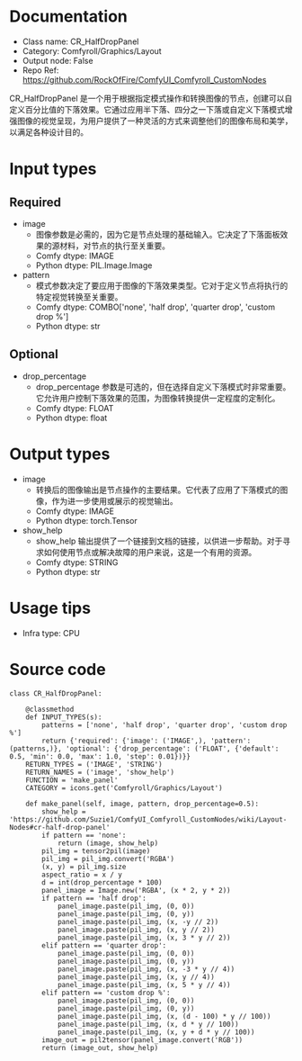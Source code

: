 # Documentation
- Class name: CR_HalfDropPanel
- Category: Comfyroll/Graphics/Layout
- Output node: False
- Repo Ref: https://github.com/RockOfFire/ComfyUI_Comfyroll_CustomNodes

CR_HalfDropPanel 是一个用于根据指定模式操作和转换图像的节点，创建可以自定义百分比值的下落效果。它通过应用半下落、四分之一下落或自定义下落模式增强图像的视觉呈现，为用户提供了一种灵活的方式来调整他们的图像布局和美学，以满足各种设计目的。

# Input types
## Required
- image
    - 图像参数是必需的，因为它是节点处理的基础输入。它决定了下落面板效果的源材料，对节点的执行至关重要。
    - Comfy dtype: IMAGE
    - Python dtype: PIL.Image.Image
- pattern
    - 模式参数决定了要应用于图像的下落效果类型。它对于定义节点将执行的特定视觉转换至关重要。
    - Comfy dtype: COMBO['none', 'half drop', 'quarter drop', 'custom drop %']
    - Python dtype: str
## Optional
- drop_percentage
    - drop_percentage 参数是可选的，但在选择自定义下落模式时非常重要。它允许用户控制下落效果的范围，为图像转换提供一定程度的定制化。
    - Comfy dtype: FLOAT
    - Python dtype: float

# Output types
- image
    - 转换后的图像输出是节点操作的主要结果。它代表了应用了下落模式的图像，作为进一步使用或展示的视觉输出。
    - Comfy dtype: IMAGE
    - Python dtype: torch.Tensor
- show_help
    - show_help 输出提供了一个链接到文档的链接，以供进一步帮助。对于寻求如何使用节点或解决故障的用户来说，这是一个有用的资源。
    - Comfy dtype: STRING
    - Python dtype: str

# Usage tips
- Infra type: CPU

# Source code
```
class CR_HalfDropPanel:

    @classmethod
    def INPUT_TYPES(s):
        patterns = ['none', 'half drop', 'quarter drop', 'custom drop %']
        return {'required': {'image': ('IMAGE',), 'pattern': (patterns,)}, 'optional': {'drop_percentage': ('FLOAT', {'default': 0.5, 'min': 0.0, 'max': 1.0, 'step': 0.01})}}
    RETURN_TYPES = ('IMAGE', 'STRING')
    RETURN_NAMES = ('image', 'show_help')
    FUNCTION = 'make_panel'
    CATEGORY = icons.get('Comfyroll/Graphics/Layout')

    def make_panel(self, image, pattern, drop_percentage=0.5):
        show_help = 'https://github.com/Suzie1/ComfyUI_Comfyroll_CustomNodes/wiki/Layout-Nodes#cr-half-drop-panel'
        if pattern == 'none':
            return (image, show_help)
        pil_img = tensor2pil(image)
        pil_img = pil_img.convert('RGBA')
        (x, y) = pil_img.size
        aspect_ratio = x / y
        d = int(drop_percentage * 100)
        panel_image = Image.new('RGBA', (x * 2, y * 2))
        if pattern == 'half drop':
            panel_image.paste(pil_img, (0, 0))
            panel_image.paste(pil_img, (0, y))
            panel_image.paste(pil_img, (x, -y // 2))
            panel_image.paste(pil_img, (x, y // 2))
            panel_image.paste(pil_img, (x, 3 * y // 2))
        elif pattern == 'quarter drop':
            panel_image.paste(pil_img, (0, 0))
            panel_image.paste(pil_img, (0, y))
            panel_image.paste(pil_img, (x, -3 * y // 4))
            panel_image.paste(pil_img, (x, y // 4))
            panel_image.paste(pil_img, (x, 5 * y // 4))
        elif pattern == 'custom drop %':
            panel_image.paste(pil_img, (0, 0))
            panel_image.paste(pil_img, (0, y))
            panel_image.paste(pil_img, (x, (d - 100) * y // 100))
            panel_image.paste(pil_img, (x, d * y // 100))
            panel_image.paste(pil_img, (x, y + d * y // 100))
        image_out = pil2tensor(panel_image.convert('RGB'))
        return (image_out, show_help)
```